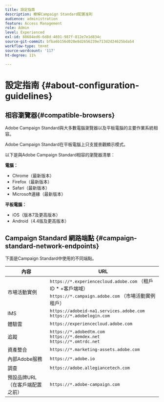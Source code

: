 ```yaml
---
title: 設定指南
description: 瞭解Campaign Standard配置准則
audience: administration
feature: Access Management
role: Admin
level: Experienced
exl-id: 88684ed6-6d8d-4691-987f-812e7e1d834c
source-git-commit: bfba6b156d020e8d2656239e713d2d24625bda54
workflow-type: tm+mt
source-wordcount: '117'
ht-degree: 11%

---
```


# 設定指南 {#about-configuration-guidelines}

## 相容瀏覽器{#compatible-browsers}

Adobe Campaign Standard與大多數電腦瀏覽器以及平板電腦的主要作業系統相容。

Adobe Campaign Standard在平板電腦上只支援景觀顯示模式。

以下是與Adobe Campaign Standard相容的瀏覽器清單：

**電腦：**

* Chrome（最新版本）
* Firefox（最新版本）
* Safari（最新版本）
* Microsoft邊緣（最新版本）

**平板電腦：**

* iOS（版本7及更高版本）
* Android（4.4版及更高版本）

## Campaign Standard 網路端點 {#campaign-standard-network-endpoints}

下面是Campaign Standard中使用的不同端點。

| 內容 | URL |
|--- |--- |
| 市場活動實例 | `https://*.experiencecloud.adobe.com` （租戶ID * +客戶端域）<br>`https://*.campaign.adobe.com` （市場活動實例租戶） |
| IMS | `https://adobeid-na1.services.adobe.com`<br>`https://*.adobelogin.com` |
| 體驗雲 | `https://experiencecloud.adobe.com` |
| 追蹤 | `https://*.adobedtm.com`<br>`https://*.demdex.net`<br>`https://*.omtrdc.net` |
| 資產整合 | `https://*.marketing-assets.adobe.com` |
| 內部Adobe服務 | `https://*.adobe.io` |
| 調查 | `https://adobe.allegiancetech.com` |
| 預設品牌URL（在客戶端配置之前） | `https://*.adobe-campaign.com` |
